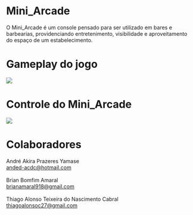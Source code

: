 # Mini_Arcade

O Mini_Arcade é um console pensado para ser utilizado em bares e barbearias, providenciando entretenimento, visibilidade e aproveitamento do espaço de um estabelecimento.

# Gameplay do jogo

![](https://media.giphy.com/media/Xy20Vo9z4jGhCJjAeX/giphy.gif)

# Controle do Mini_Arcade

![](https://media.giphy.com/media/RfSDYqA3ivIshanHvW/giphy-downsized-large.gif)

# Colaboradores
André Akira Prazeres Yamase\
anded-acdc@hotmail.com\
\
Brian Bomfim Amaral\
brianamaral918@gmail.com\
\
Thiago Alonso Teixeira do Nascimento Cabral\
thiagoalonsoc27@gmail.com
